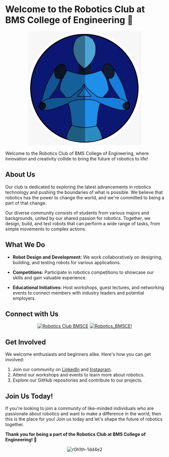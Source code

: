 # Welcome to the Robotics Club at BMS College of Engineering 🤖

<p align="center">
  <img src="logo.webp" alt="Robotics Club Image" width="360px">
</p>

Welcome to the Robotics Club of BMS College of Engineering, where innovation and creativity collide to bring the future of robotics to life!

## About Us

Our club is dedicated to exploring the latest advancements in robotics technology and pushing the boundaries of what is possible. We believe that robotics has the power to change the world, and we're committed to being a part of that change.

Our diverse community consists of students from various majors and backgrounds, united by our shared passion for robotics. Together, we design, build, and test robots that can perform a wide range of tasks, from simple movements to complex actions.

## What We Do

- **Robot Design and Development:** We work collaboratively on designing, building, and testing robots for various applications.
  
- **Competitions:** Participate in robotics competitions to showcase our skills and gain valuable experience.

- **Educational Initiatives:** Host workshops, guest lectures, and networking events to connect members with industry leaders and potential employers.

## Connect with Us
<div align="center">

[![Robotics Club BMSCE](https://skillicons.dev/icons?i=linkedin)](https://www.linkedin.com/company/robotics-club-bmsce/)
[![Robotics_BMSCE!](https://skillicons.dev/icons?i=instagram)](https://www.instagram.com/robotics_bmsce/?hl=en)

</div>

## Get Involved

We welcome enthusiasts and beginners alike. Here's how you can get involved:

1. Join our community on [LinkedIn](https://www.linkedin.com/company/robotics-club-bmsce/) and [Instagram](https://www.instagram.com/robotics_bmsce/?hl=en).
2. Attend our workshops and events to learn more about robotics.
3. Explore our GitHub repositories and contribute to our projects.

## Join Us Today!

If you're looking to join a community of like-minded individuals who are passionate about robotics and want to make a difference in the world, then this is the place for you! Join us today and let's shape the future of robotics together.

**Thank you for being a part of the Robotics Club at BMS College of Engineering! 🚀**

<p align="center"> <img src="https://komarev.com/ghpvc/?username=Robotics-Club-BMSCE&label=Profile%20views&color=0e75b6&style=flat" alt="r0h1th-1dd4e2" /> </p>

